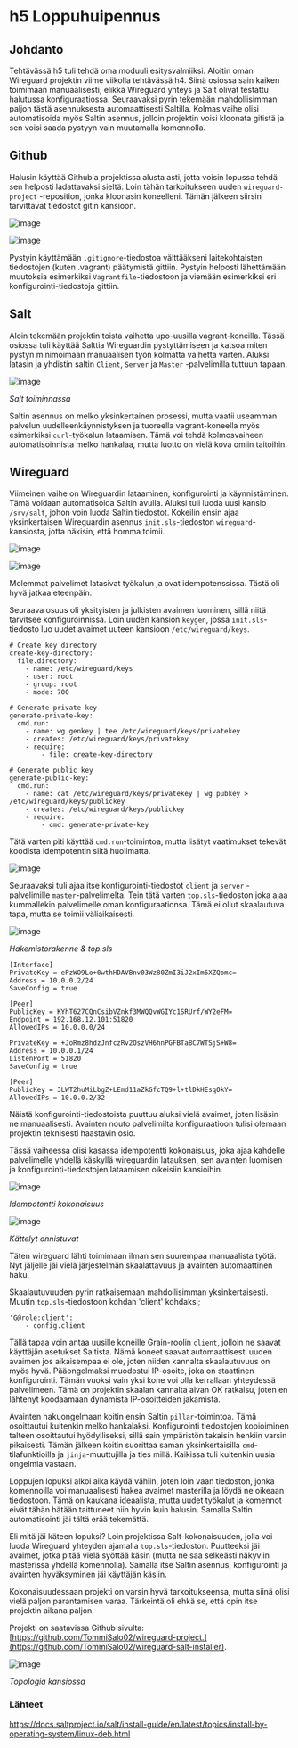 # h5 Loppuhuipennus

## Johdanto

Tehtävässä h5 tuli tehdä oma moduuli esitysvalmiiksi. Aloitin oman Wireguard projektin viime viikolla tehtävässä h4. Siinä osiossa sain kaiken toimimaan manuaalisesti, elikkä Wireguard yhteys ja Salt olivat testattu halutussa konfiguraatiossa. Seuraavaksi pyrin tekemään mahdollisimman paljon tästä asennuksesta automaattisesti Saltilla. Kolmas vaihe olisi automatisoida myös Saltin asennus, jolloin projektin voisi kloonata gitistä ja sen voisi saada pystyyn vain muutamalla komennolla. 

## Github

Halusin käyttää Githubia projektissa alusta asti, jotta voisin lopussa tehdä sen helposti ladattavaksi sieltä. Loin tähän tarkoitukseen uuden `wireguard-project` -reposition, jonka kloonasin koneelleni. Tämän jälkeen siirsin tarvittavat tiedostot gitin kansioon.

![image](https://github.com/user-attachments/assets/cc7bc10c-8d2f-448e-b4e1-a7ab9079de6a)

![image](https://github.com/user-attachments/assets/503b8d8e-8b5e-44eb-b2ef-c62221925138)

Pystyin käyttämään `.gitignore`-tiedostoa välttääkseni laitekohtaisten tiedostojen (kuten .vagrant) päätymistä gittiin. Pystyin helposti lähettämään muutoksia esimerkiksi `Vagrantfile`-tiedostoon ja viemään esimerkiksi eri konfigurointi-tiedostoja gittiin.

## Salt

Aloin tekemään projektin toista vaihetta upo-uusilla vagrant-koneilla. Tässä osiossa tuli käyttää Salttia Wireguardin pystyttämiseen ja katsoa miten pystyn minimoimaan manuaalisen työn kolmatta vaihetta varten. Aluksi latasin ja yhdistin saltin `Client`, `Server` ja `Master` -palvelimilla tuttuun tapaan. 

![image](https://github.com/user-attachments/assets/a7e3e4e2-d5ae-458a-b8ad-6c3bdea65efc)

_Salt toiminnassa_

Saltin asennus on melko yksinkertainen prosessi, mutta vaatii useamman palvelun uudelleenkäynnistyksen ja tuoreella vagrant-koneella myös esimerkiksi `curl`-työkalun lataamisen. Tämä voi tehdä kolmosvaiheen automatisoinnista melko hankalaa, mutta luotto on vielä kova omiin taitoihin.

## Wireguard

Viimeinen vaihe on Wireguardin lataaminen, konfigurointi ja käynnistäminen. Tämä voidaan automatisoida Saltin avulla. Aluksi tuli luoda uusi kansio `/srv/salt`, johon voin luoda Saltin tiedostot. Kokeilin ensin ajaa yksinkertaisen Wireguardin asennus `init.sls`-tiedoston `wireguard`-kansiosta, jotta näkisin, että homma toimii.

![image](https://github.com/user-attachments/assets/627ee475-211b-4da7-baed-110b0ce23926)

![image](https://github.com/user-attachments/assets/663c15e0-ecb2-4d4c-9fae-a3cb4c316ad5)

Molemmat palvelimet latasivat työkalun ja ovat idempotenssissa. Tästä oli hyvä jatkaa eteenpäin.

Seuraava osuus oli yksityisten ja julkisten avaimen luominen, sillä niitä tarvitsee konfiguroinnissa. Loin uuden kansion `keygen`, jossa `init.sls`-tiedosto luo uudet avaimet uuteen kansioon `/etc/wireguard/keys`.

```
# Create key directory
create-key-directory:
  file.directory:
    - name: /etc/wireguard/keys
    - user: root
    - group: root
    - mode: 700

# Generate private key
generate-private-key:
  cmd.run:
    - name: wg genkey | tee /etc/wireguard/keys/privatekey
    - creates: /etc/wireguard/keys/privatekey
    - require:
        - file: create-key-directory

# Generate public key
generate-public-key:
  cmd.run:
    - name: cat /etc/wireguard/keys/privatekey | wg pubkey > /etc/wireguard/keys/publickey
    - creates: /etc/wireguard/keys/publickey
    - require:
        - cmd: generate-private-key
```

Tätä varten piti käyttää `cmd.run`-toimintoa, mutta lisätyt vaatimukset tekevät koodista idempotentin siitä huolimatta.

![image](https://github.com/user-attachments/assets/058c020d-ed97-4405-ac5d-ccf20fead646)

Seuraavaksi tuli ajaa itse konfigurointi-tiedostot `client` ja `server` -palvelimille `master`-palvelimelta. Tein tätä varten `top.sls`-tiedoston joka ajaa kummallekin palvelimelle oman konfiguraationsa. Tämä ei ollut skaalautuva tapa, mutta se toimii väliaikaisesti.

![image](https://github.com/user-attachments/assets/5ee8c62e-3d50-4b06-a18c-263a62e0878a)

_Hakemistorakenne & top.sls_

```
[Interface]
PrivateKey = ePzWO9Lo+0wthHDAVBnv03Wz80ZmI3iJ2xIm6XZQomc=
Address = 10.0.0.2/24
SaveConfig = true

[Peer]
PublicKey = KYhT627CQnCsibVZnkf3MWQQvWGIYc1SRUrf/WY2eFM=
Endpoint = 192.168.12.101:51820
AllowedIPs = 10.0.0.0/24
```

```
PrivateKey = +JoRmz8hdzJnfczRv2OszVH6hnPGFBTa8C7WTSjS+W8=
Address = 10.0.0.1/24
ListenPort = 51820
SaveConfig = true

[Peer]
PublicKey = 3LWT2huMiLbgZ+LEmd11aZkGfcTQ9+l+tlDkHEsqOkY=
AllowedIPs = 10.0.0.2/32
```

Näistä konfigurointi-tiedostoista puuttuu aluksi vielä avaimet, joten lisäsin ne manuaalisesti. Avainten nouto palvelimilta konfiguraatioon tulisi olemaan projektin teknisesti haastavin osio.

Tässä vaiheessa olisi kasassa idempotentti kokonaisuus, joka ajaa kahdelle palvelimelle yhdellä käskyllä wireguardin latauksen, sen avainten luomisen ja konfigurointi-tiedostojen lataamisen oikeisiin kansioihin.

![image](https://github.com/user-attachments/assets/111122a3-bd52-4991-a2b5-f05601265120)

_Idempotentti kokonaisuus_

![image](https://github.com/user-attachments/assets/0a126e0a-b269-4995-b5ee-bc2484e1e415)

_Kättelyt onnistuvat_

Täten wireguard lähti toimimaan ilman sen suurempaa manuaalista työtä. Nyt jäljelle jäi vielä järjestelmän skaalattavuus ja avainten automaattinen haku.

Skaalautuvuuden pyrin ratkaisemaan mahdollisimman yksinkertaisesti. Muutin `top.sls`-tiedostoon kohdan 'client' kohdaksi;

```
'G@role:client':
    - config.client
```

Tällä tapaa voin antaa uusille koneille Grain-roolin `client`, jolloin ne saavat käyttäjän asetukset Saltista. Nämä koneet saavat automaattisesti uuden avaimen jos aikaisempaa ei ole, joten niiden kannalta skaalautuvuus on myös hyvä. Pääongelmaksi muodostui IP-osoite, joka on staattinen konfigurointi. Tämän vuoksi vain yksi kone voi olla kerrallaan yhteydessä palvelimeen. Tämä on projektin skaalan kannalta aivan OK ratkaisu, joten en lähtenyt koodaamaan dynamista IP-osoitteiden jakamista.

Avainten hakuongelmaan koitin ensin Saltin `pillar`-toimintoa. Tämä osoittautui kuitenkin melko hankalaksi. Konfigurointi tiedostojen kopioiminen talteen osoittautui hyödylliseksi, sillä sain ympäristön takaisin henkiin varsin pikaisesti. Tämän jälkeen koitin suorittaa saman yksinkertaisilla `cmd`-tilafunktioilla ja `jinja`-muuttujilla ja ties millä. Kaikissa tuli kuitenkin uusia ongelmia vastaan.

Loppujen lopuksi alkoi aika käydä vähiin, joten loin vaan tiedoston, jonka komennoilla voi manuaalisesti hakea avaimet masterilla ja löydä ne oikeaan tiedostoon. Tämä on kaukana ideaalista, mutta uudet työkalut ja komennot eivät tähän hätään taittuneet niin hyvin kuin halusin. Samalla Saltin automatisointi jäi tältä erää tekemättä.

Eli mitä jäi käteen lopuksi? Loin projektissa Salt-kokonaisuuden, jolla voi luoda Wireguard yhteyden ajamalla `top.sls`-tiedoston. Puutteeksi jäi avaimet, jotka pitää vielä syöttää käsin (mutta ne saa selkeästi näkyviin masterissa yhdellä komennolla). Samalla itse Saltin asennus, konfigurointi ja avainten hyväksyminen jäi käyttäjän käsiin. 

Kokonaisuudessaan projekti on varsin hyvä tarkoitukseensa, mutta siinä olisi vielä paljon parantamisen varaa. Tärkeintä oli ehkä se, että opin itse projektin aikana paljon.

Projekti on saatavissa Github sivulta: [https://github.com/TommiSalo02/wireguard-project.](https://github.com/TommiSalo02/wireguard-salt-installer).

![image](https://github.com/user-attachments/assets/6fdfb7a3-ff57-47e1-9767-691557ad9685)

_Topologia kansiossa_

### Lähteet
https://docs.saltproject.io/salt/install-guide/en/latest/topics/install-by-operating-system/linux-deb.html

